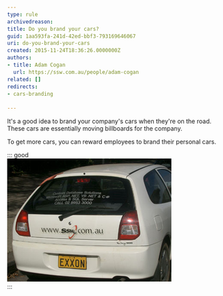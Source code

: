 ```yaml
---
type: rule
archivedreason: 
title: Do you brand your cars?
guid: 1aa593fa-241d-42ed-bbf3-793169646067
uri: do-you-brand-your-cars
created: 2015-11-24T18:36:26.0000000Z
authors:
- title: Adam Cogan
  url: https://ssw.com.au/people/adam-cogan
related: []
redirects:
- cars-branding

---
```


It's a good idea to brand your company's cars when they're on the road. These cars are essentially moving billboards for the company.

<!--endintro-->

To get more cars, you can reward employees to brand their personal cars.

::: good  
![Figure: Bad Example as the car looks bad      Figure: Good Example - cool car](car-branding.jpg)  
:::

